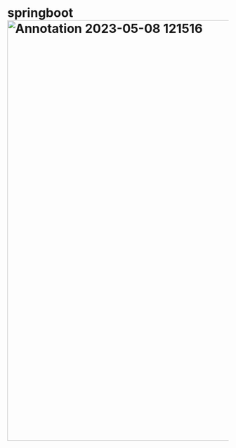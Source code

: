# springboot<img width="960" alt="Annotation 2023-05-08 121516" src="https://user-images.githubusercontent.com/90598559/236764525-924e0c09-257e-4510-8bcf-a167c8e65037.png">


